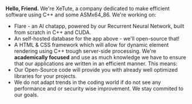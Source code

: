 **Hello, Friend.**
We're XeTute, a company dedicated to make efficient software using C++ and some ASMx64_86.
We're working on:
- Flare - an AI chatapp, powered by our Recurrent Neural Network, built from scratch in C++ and CUDA.
- An self-hosted database for the app above - we'll open-source that!
- A HTML & CSS framework which will allow for dynamic element rendering using C++ trough server-side processing.
We're **academically focused** and use as much knowledge we have to ensure that our applications are written in an efficient manner.
This means:
- Our Open-Source code will provide you with already well optimized libraries for your projects.
- We do not adapt trends in the coding world if do not see any performance and or security wise improvement.
We stay commited to our goals.
